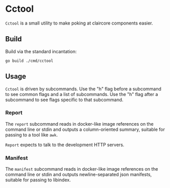 # Cctool
`Cctool` is a small utility to make poking at claircore components easier.

## Build
Build via the standard incantation:
```
go build ./cmd/cctool
```

## Usage
`Cctool` is driven by subcommands. Use the "h" flag before a subcommand to see
common flags and a list of subcommands. Use the "h" flag after a subcommand to
see flags specific to that subcommand.

### Report
The `report` subcommand reads in docker-like image references on the command
line or stdin and outputs a column-oriented summary, suitable for passing to a
tool like `awk`.

`Report` expects to talk to the development HTTP servers.

### Manifest
The `manifest` subcommand reads in docker-like image references on the command
line or stdin and outputs newline-separated json manifests, suitable for passing
to libindex.
